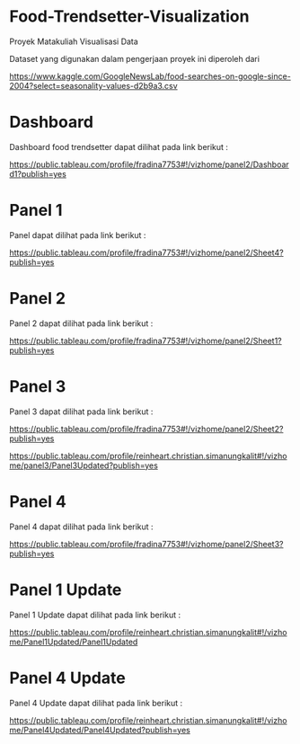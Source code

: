 # Food-Trendsetter-Visualization
Proyek Matakuliah Visualisasi Data



Dataset yang digunakan dalam pengerjaan proyek ini diperoleh dari

https://www.kaggle.com/GoogleNewsLab/food-searches-on-google-since-2004?select=seasonality-values-d2b9a3.csv

# Dashboard

Dashboard food trendsetter dapat dilihat pada link berikut :

https://public.tableau.com/profile/fradina7753#!/vizhome/panel2/Dashboard1?publish=yes

# Panel 1
Panel dapat dilihat pada link berikut : 

https://public.tableau.com/profile/fradina7753#!/vizhome/panel2/Sheet4?publish=yes

# Panel 2
Panel 2 dapat dilihat pada link berikut :

https://public.tableau.com/profile/fradina7753#!/vizhome/panel2/Sheet1?publish=yes

# Panel 3
Panel 3 dapat dilihat pada link berikut :

https://public.tableau.com/profile/fradina7753#!/vizhome/panel2/Sheet2?publish=yes

https://public.tableau.com/profile/reinheart.christian.simanungkalit#!/vizhome/panel3/Panel3Updated?publish=yes

# Panel 4
Panel 4 dapat dilihat pada link berikut :

https://public.tableau.com/profile/fradina7753#!/vizhome/panel2/Sheet3?publish=yes

# Panel 1 Update
Panel 1 Update dapat dilihat pada link berikut :

https://public.tableau.com/profile/reinheart.christian.simanungkalit#!/vizhome/Panel1Updated/Panel1Updated

# Panel 4 Update 
Panel 4 Update dapat dilihat pada link berikut :

https://public.tableau.com/profile/reinheart.christian.simanungkalit#!/vizhome/Panel4Updated/Panel4Updated?publish=yes
